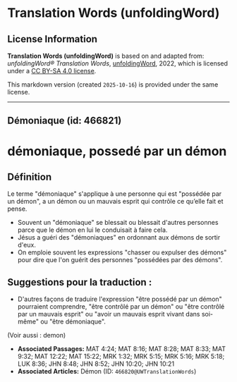 # Translation Words (unfoldingWord)

## License Information

**Translation Words (unfoldingWord)** is based on and adapted from: _unfoldingWord® Translation Words_, [unfoldingWord](https://unfoldingword.org/utw), 2022, which is licensed under a [CC BY-SA 4.0 license](https://creativecommons.org/licenses/by-sa/4.0/legalcode.en).

This markdown version (created `2025-10-16`) is provided under the same license.



--------------------------------

## Démoniaque (id: 466821)

démoniaque, possedé par un démon
================================

Définition
----------

Le terme "démoniaque" s'applique à une personne qui est "possédée par un démon", a un démon ou un mauvais esprit qui contrôle ce qu’elle fait et pense.

* Souvent un "démoniaque" se blessait ou blessait d'autres personnes parce que le démon en lui le conduisait à faire cela.
* Jésus a guéri des "démoniaques" en ordonnant aux démons de sortir d'eux.
* On emploie souvent les expressions "chasser ou expulser des démons" pour dire que l'on guérit des personnes "possédées par des démons".

Suggestions pour la traduction :
--------------------------------

* D'autres façons de traduire l'expression "être possédé par un démon" pourraient comprendre, "être contrôlé par un démon" ou "être contrôlé par un mauvais esprit" ou "avoir un mauvais esprit vivant dans soi\-même" ou "être démoniaque".

(Voir aussi : demon)

* **Associated Passages:** MAT 4:24; MAT 8:16; MAT 8:28; MAT 8:33; MAT 9:32; MAT 12:22; MAT 15:22; MRK 1:32; MRK 5:15; MRK 5:16; MRK 5:18; LUK 8:36; JHN 8:48; JHN 8:52; JHN 10:20; JHN 10:21
* **Associated Articles:** Démon (ID: `466820@UWTranslationWords`)


